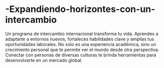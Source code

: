# -Expandiendo-horizontes-con-un-intercambio
Un programa de intercambio internacional transforma tu vida. Aprendes a adaptarte a entornos nuevos, fortaleces habilidades clave y amplías tus oportunidades laborales. No solo es una experiencia académica, sino un crecimiento personal que te permite ver el mundo desde otra perspectiva. Conectar con personas de diversas culturas te brinda herramientas para desenvolverte en un mercado global.
